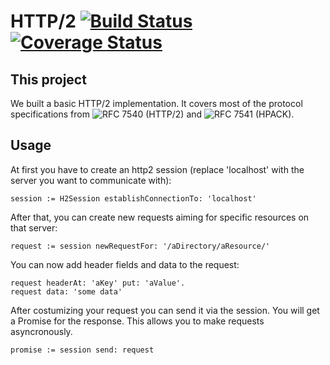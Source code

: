 # HTTP/2 [![Build Status](https://travis-ci.org/hpi-swa-teaching/HTTP-2.svg?branch=master)](https://travis-ci.org/hpi-swa-teaching/HTTP-2)  [![Coverage Status](https://coveralls.io/repos/github/hpi-swa-teaching/HTTP-2/badge.svg?branch=master)](https://coveralls.io/github/hpi-swa-teaching/HTTP-2?branch=master)
## This project
We built a basic HTTP/2 implementation. It covers most of the protocol specifications from ![RFC 7540 (HTTP/2)](https://tools.ietf.org/html/rfc7540) and ![RFC 7541 (HPACK)](https://tools.ietf.org/html/rfc7541).
## Usage
At first you have to create an http2 session (replace 'localhost' with the server you want to communicate with):
```
session := H2Session establishConnectionTo: 'localhost'
```
After that, you can create new requests aiming for specific resources on that server:
```
request := session newRequestFor: '/aDirectory/aResource/'
```
You can now add header fields and data to the request:
```
request headerAt: 'aKey' put: 'aValue'.
request data: 'some data'
```
After costumizing your request you can send it via the session. You will get a Promise for the response. This allows you to make requests asyncronously.
```
promise := session send: request
```
